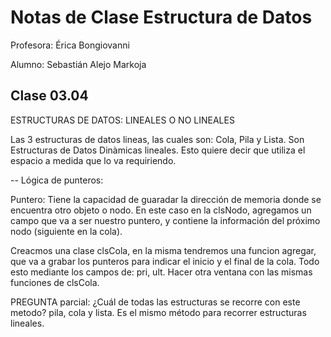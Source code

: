 # Notas de Clase Estructura de Datos  
Profesora: Érica Bongiovanni  

Alumno: Sebastián Alejo Markoja  

## Clase 03.04  

ESTRUCTURAS DE DATOS: LINEALES O NO LINEALES  

Las 3 estructuras de datos lineas, las cuales son: Cola, Pila y Lista. Son Estructuras de Datos Dinàmicas lineales. Esto quiere decir que utiliza el espacio a medida que lo va requiriendo.

  
-- Lógica de punteros:  

Puntero: Tiene la capacidad de guaradar la dirección de memoria donde se encuentra otro objeto o nodo. En este caso en la clsNodo, agregamos un campo que va a ser nuestro puntero, y contiene la información del próximo nodo (siguiente en la cola).

Creacmos una clase clsCola, en la misma tendremos una funcion agregar, que va a grabar los punteros para indicar el inicio y el final de la cola. Todo esto mediante los campos de: pri, ult. 
Hacer otra ventana con las mismas funciones de clsCola.  

PREGUNTA parcial: ¿Cuál de todas las estructuras se recorre con este metodo? pila, cola y lista. Es el mismo método para recorrer estructuras lineales.

